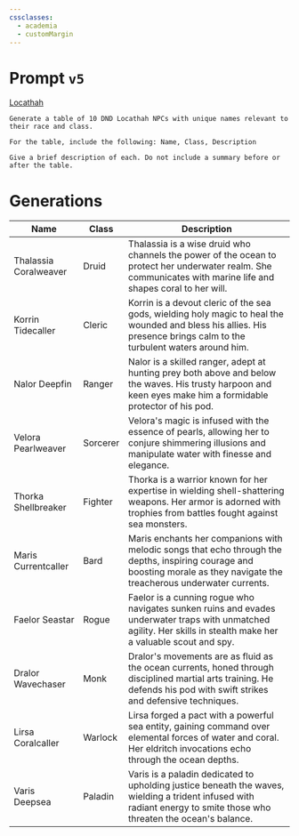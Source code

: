 ```yaml
---
cssclasses:
  - academia
  - customMargin
---
```

# Prompt ``v5``
[Locathah](file:///D:\Documents\Notes\DND\DND\Quartz\DM\Homebrew\Sapient\Locathah)
```
Generate a table of 10 DND Locathah NPCs with unique names relevant to their race and class.

For the table, include the following: Name, Class, Description

Give a brief description of each. Do not include a summary before or after the table.
```

# Generations

| Name             | Class          | Description                                                                                                                                                     |
|------------------|----------------|-----------------------------------------------------------------------------------------------------------------------------------------------------------------|
| Thalassia Coralweaver | Druid          | Thalassia is a wise druid who channels the power of the ocean to protect her underwater realm. She communicates with marine life and shapes coral to her will.         |
| Korrin Tidecaller | Cleric         | Korrin is a devout cleric of the sea gods, wielding holy magic to heal the wounded and bless his allies. His presence brings calm to the turbulent waters around him.  |
| Nalor Deepfin     | Ranger         | Nalor is a skilled ranger, adept at hunting prey both above and below the waves. His trusty harpoon and keen eyes make him a formidable protector of his pod.          |
| Velora Pearlweaver | Sorcerer       | Velora's magic is infused with the essence of pearls, allowing her to conjure shimmering illusions and manipulate water with finesse and elegance.                       |
| Thorka Shellbreaker | Fighter        | Thorka is a warrior known for her expertise in wielding shell-shattering weapons. Her armor is adorned with trophies from battles fought against sea monsters.           |
| Maris Currentcaller | Bard           | Maris enchants her companions with melodic songs that echo through the depths, inspiring courage and boosting morale as they navigate the treacherous underwater currents. |
| Faelor Seastar     | Rogue          | Faelor is a cunning rogue who navigates sunken ruins and evades underwater traps with unmatched agility. Her skills in stealth make her a valuable scout and spy.      |
| Dralor Wavechaser  | Monk           | Dralor's movements are as fluid as the ocean currents, honed through disciplined martial arts training. He defends his pod with swift strikes and defensive techniques. |
| Lirsa Coralcaller  | Warlock        | Lirsa forged a pact with a powerful sea entity, gaining command over elemental forces of water and coral. Her eldritch invocations echo through the ocean depths.    |
| Varis Deepsea      | Paladin        | Varis is a paladin dedicated to upholding justice beneath the waves, wielding a trident infused with radiant energy to smite those who threaten the ocean's balance.  |